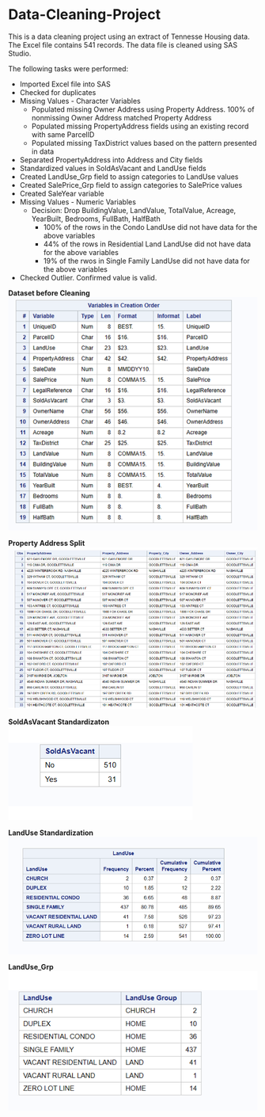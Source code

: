 # Data-Cleaning-Project

This is a data cleaning project using an extract of Tennesse Housing data. The Excel file contains 541 records. The data file is cleaned using SAS Studio.

The following tasks were performed:
- Imported Excel file into SAS
- Checked for duplicates
- Missing Values - Character Variables
  - Populated missing Owner Address using Property Address. 100% of nonmissing Owner Address matched Property Address
  - Populated missing PropertyAddress fields using an existing record with same ParcelID
  - Populated missing TaxDistrict values based on the pattern presented in data
- Separated PropertyAddress into Address and City fields
- Standardized values in SoldAsVacant and LandUse fields
- Created LandUse_Grp field to assign categories to LandUse values
- Created SalePrice_Grp field to assign categories to SalePrice values
- Created SaleYear variable
- Missing Values - Numeric Variables
  - Decision: Drop BuildingValue, LandValue, TotalValue, Acreage, YearBuilt, Bedrooms, FullBath, HalfBath
    - 100% of the rows in the Condo LandUse did not have data for the above variables
    - 44% of the rows in Residential Land LandUse did not have data for the above variables
    - 19% of the rwos in Single Family LandUse did not have data for the above variables
- Checked Outlier.  Confirmed value is valid.

<b> Dataset before Cleaning</b>
![](https://github.com/Sarah269/Data-Cleaning-Project/blob/main/Dataset%20Before%20Cleaning.png)

<b> Property Address Split </b>
![](https://github.com/Sarah269/Data-Cleaning-Project/blob/main/PropertyAddressSplit.png)

<b> SoldAsVacant Standardizaton </b>
![](https://github.com/Sarah269/Data-Cleaning-Project/blob/main/SoldAsVacant%20Standardization.png)

<b> LandUse Standardization </b>
![](https://github.com/Sarah269/Data-Cleaning-Project/blob/main/LandUse%20Standardization.png) 

<b> LandUse_Grp </b>
![](https://github.com/Sarah269/Data-Cleaning-Project/blob/main/LandUse_LandUseGrp.png)

